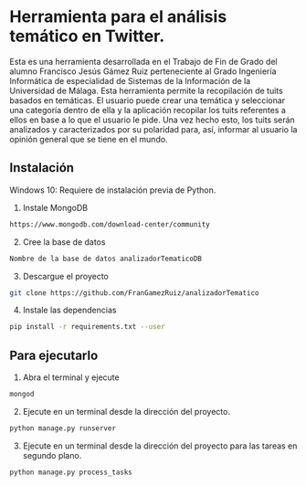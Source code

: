# Herramienta para el análisis temático en Twitter.



Esta es una herramienta desarrollada en el Trabajo de Fin de Grado del alumno Francisco Jesús Gámez Ruiz perteneciente al Grado Ingeniería Informática de especialidad de Sistemas de la Información de la Universidad de Málaga.
Esta herramienta permite la recopilación de tuits basados en temáticas. El usuario puede crear una temática y seleccionar una categoría dentro de ella y la aplicación recopilar los tuits referentes a ellos en base a lo que el usuario le pide. Una vez hecho esto, los tuits serán analizados y caracterizados por su polaridad para, así, informar al usuario la opinión general que se tiene en el mundo.
## Instalación

Windows 10: Requiere de instalación previa de Python.

1. Instale MongoDB

```sh
https://www.mongodb.com/download-center/community
```

2. Cree la base de datos

```sh
Nombre de la base de datos analizadorTematicoDB
```

3. Descargue el proyecto

```sh
git clone https://github.com/FranGamezRuiz/analizadorTematico
```
4. Instale las dependencias

```sh
pip install -r requirements.txt --user
```

## Para ejecutarlo

1. Abra el terminal y ejecute

```sh
mongod
```

2. Ejecute en un terminal desde la dirección del proyecto.

```sh
python manage.py runserver
```

3. Ejecute en un terminal desde la dirección del proyecto para las tareas en segundo plano.

```sh
python manage.py process_tasks
```


